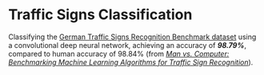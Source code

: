 # Traffic Signs Classification
Classifying the [German Traffic Signs Recognition Benchmark dataset](http://benchmark.ini.rub.de/?section=gtsrb&subsection=dataset) using a convolutional deep neural network, achieving an accuracy of <b><i>98.79%</b></i>, compared to human accuracy of 98.84% (from <i>[Man vs. Computer: Benchmarking Machine Learning Algorithms for Traffic Sign Recognition](https://www.ini.rub.de/upload/file/1470692859_c57fac98ca9d02ac701c/stallkampetal_gtsrb_nn_si2012.pdf)</i>).

## 
